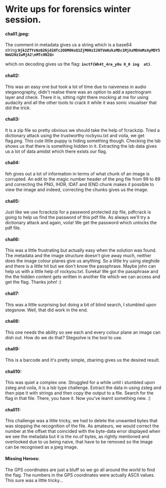 # Write ups for forensics winter session.

#### chall1.jpeg:
The comment in metadata gives us a string which is a base64 string:**`Njk2ZTYzNzQ2NjdiNTc2ODM0NzQ1ZjM0NzI2NTVmNzkzMDc1MjAzMDVmMzAyMDY5NmU2NzIwMjA2\nMTc0N2Q=`**

which on decoding gives us the flag:  **`inctf{Wh4t_4re_y0u 0_0 ing  at}`**.

#### chall2: 

This was an easy one but took a lot of time due to naiveness in audio steganography, didn't realise there was an option to add a spectrogram layer and check. There it is, sitting right there mocking at me for using audacity and all the other tools to crack it while it was sonic visualiser that did the trick.
#### chall3:

It is a zip file so pretty obvious we should take the help of fcrackzip. Tried a dictionary attack using the trustworthy rockyou.txt and voila, we get flag.png. This cute little puppy is hiding something though. Checking the lsb shows us that there is something hidden in it. Extracting the lsb data gives us a lot of data amidst which there exists our flag.
#### chall4: 

feh gives out a lot of information in terms of what chunk of an image is corrupted. An edit to the magic number header of the png file from 99 to 89 and correcting the PNG, IHDR, IDAT and IEND chunk makes it possible to view the image and indeed, correcting the chunks gives us the image.
#### chall5:

Just like we use fcrackzip for a password protected zip file, pdfcrack is going to help us find the password of this pdf file. As always we'll try a dictionary attack and again, voila! We get the password which unlocks the pdf file.
#### chall6: 

This was a little frustrating but actually easy when the solution was found. The metadata and the image structure doesn't give away much, neither does the image colour planes give us anything. So a little try using steghide and there is a little hit but we don't know the passphrase. Maybe john can help us with a little help of rockyou.txt. Eureka! We got the passphrase and the the hidden content gets written in another file which we can access and get the flag. Thanks john! :)
#### chall7:

This was a little surprising but doing a bit of blind search, I stumbled upon stegsnow. Well, that did work in the end.
#### chall8:

This one needs the ability so see each and every colour plane an image can dish out. How do we do that? Stegsolve is the tool to use. 
#### chall9:

This is a barcode and it's pretty simple, zbarimg gives us the desired result.
#### chall10:

This was quiet a complex one. Struggled for a while until i stumbled upon zsteg and voila, it is a lsb type challenge. Extract the data in using zsteg and then pipe it with strings and then copy the output to a file. Search for the flag in that file. There, you have it. Now you've learnt something new. :)
#### chall11:

This challenge was a little tricky, we had to delete the unwanted bytes that was stopping the recognition of the file. As amateurs, we would correct the number at the offset that coincided with the byte-data error displayed when we see the metadata but it is the no.of bytes, as rightly mentioned and overlooked due to us being naive, that have to be removed so the image can be recognised as a jpeg image.
#### Missing Heroes:

The GPS coordinates are just a bluff so we go all around the world to find the flag. The numbers in the GPS coordinates were actually ASCII values. This sure was a little tricky...
